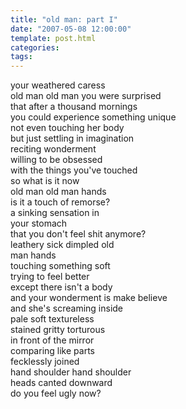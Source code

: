 ```yaml
---
title: "old man: part I"
date: "2007-05-08 12:00:00"
template: post.html
categories: 
tags: 
---
```


your weathered caress  
old man old man you were surprised  
that after a thousand mornings  
you could experience something unique  
not even touching her body  
but just settling in imagination  
reciting wonderment  
willing to be obsessed  
with the things you've touched  
so what is it now  
old man old man hands  
is it a touch of remorse?  
a sinking sensation in  
your stomach  
that you don't feel shit anymore?  
leathery sick dimpled old  
man hands  
touching something soft  
trying to feel better  
except there isn't a body  
and your wonderment is make believe  
and she's screaming inside  
pale soft textureless  
stained gritty torturous  
in front of the mirror  
comparing like parts  
fecklessly joined  
hand shoulder hand shoulder  
heads canted downward  
do you feel ugly now?
